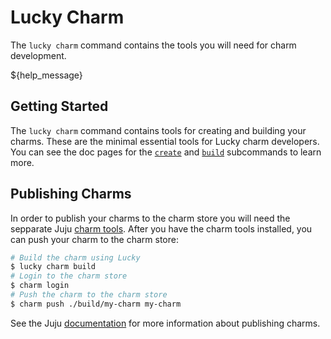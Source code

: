 # Lucky Charm

The `lucky charm` command contains the tools you will need for charm development.

${help_message}

## Getting Started

The `lucky charm` command contains tools for creating and building your charms. These are the minimal essential tools for Lucky charm developers. You can see the doc pages for the [`create`](./charm/create.md) and [`build`](./charm/build.md) subcommands to learn more.

## Publishing Charms

In order to publish your charms to the charm store you will need the sepparate Juju [charm tools](https://github.com/juju/charm-tools). After you have the charm tools installed, you can push your charm to the charm store:

```bash
# Build the charm using Lucky
$ lucky charm build
# Login to the charm store
$ charm login
# Push the charm to the charm store
$ charm push ./build/my-charm my-charm
```

See the Juju [documentation](https://jaas.ai/docs/charm-writing/store) for more information about publishing charms.